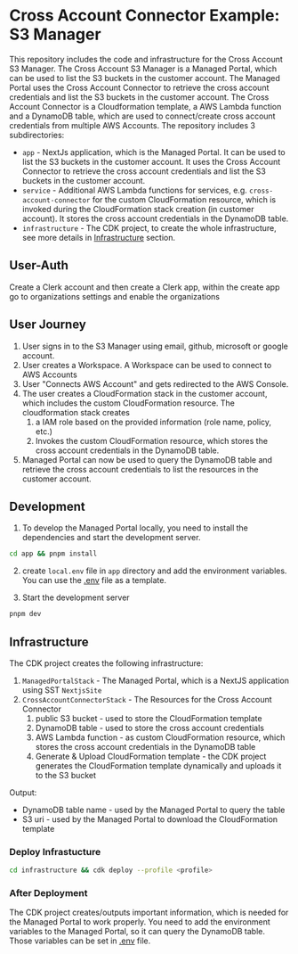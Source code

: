 # Cross Account Connector Example: S3 Manager

This repository includes the code and infrastructure for the Cross Account S3 Manager. The Cross Account S3 Manager is a Managed Portal, which can be used to list the S3 buckets in the customer account. The Managed Portal uses the Cross Account Connector to retrieve the cross account credentials and list the S3 buckets in the customer account. The Cross Account Connector is a Cloudformation template, a AWS Lambda function and a DynamoDB table, which are used to connect/create cross account credentials from multiple AWS Accounts. The repository includes 3 subdirectories:

- `app` - NextJs application, which is the Managed Portal. It can be used to list the S3 buckets in the customer account. It uses the Cross Account Connector to retrieve the cross account credentials and list the S3 buckets in the customer account.
- `service` - Additional AWS Lambda functions for services, e.g. `cross-account-connector` for the custom CloudFormation resource, which is invoked during the CloudFormation stack creation (in customer account). It stores the cross account credentials in the DynamoDB table.
- `infrastructure` - The CDK project, to create the whole infrastructure, see more details in [Infrastructure](#infrastructure) section.

## User-Auth

Create a Clerk account and then create a Clerk app, within the create app go to organizations settings and enable the organizations

## User Journey

1. User signs in to the S3 Manager using email, github, microsoft or google account.
2. User creates a Workspace. A Workspace can be used to connect to AWS Accounts
3. User "Connects AWS Account" and gets redirected to the AWS Console.
4. The user creates a CloudFormation stack in the customer account, which includes the custom CloudFormation resource. The cloudformation stack creates
   1. a IAM role based on the provided information (role name, policy, etc.)
   2. Invokes the custom CloudFormation resource, which stores the cross account credentials in the DynamoDB table.
5. Managed Portal can now be used to query the DynamoDB table and retrieve the cross account credentials to list the resources in the customer account.

## Development

1. To develop the Managed Portal locally, you need to install the dependencies and start the development server.

```bash
cd app && pnpm install
```

2. create `local.env` file in `app` directory and add the environment variables. You can use the [.env](./app/.env) file as a template.

3. Start the development server

```bash
pnpm dev
```

## Infrastructure

The CDK project creates the following infrastructure:

1. `ManagedPortalStack` - The Managed Portal, which is a NextJS application using SST `NextjsSite`
2. `CrossAccountConnectorStack` - The Resources for the Cross Account Connector
   1. public S3 bucket - used to store the CloudFormation template
   2. DynamoDB table - used to store the cross account credentials
   3. AWS Lambda function - as custom CloudFormation resource, which stores the cross account credentials in the DynamoDB table
   4. Generate & Upload CloudFormation template - the CDK project generates the CloudFormation template dynamically and uploads it to the S3 bucket

Output:

- DynamoDB table name - used by the Managed Portal to query the table
- S3 uri - used by the Managed Portal to download the CloudFormation template

### Deploy Infrastucture

```bash
cd infrastructure && cdk deploy --profile <profile>
```

### After Deployment

The CDK project creates/outputs important information, which is needed for the Managed Portal to work properly. You need to add the environment variables to the Managed Portal, so it can query the DynamoDB table. Those variables can be set in [.env](../../app/.env) file.
